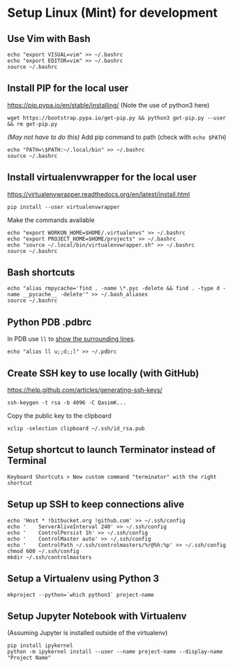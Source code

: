 # Setup Linux (Mint) for development

## Use Vim with Bash

    echo "export VISUAL=vim" >> ~/.bashrc
    echo "export EDITOR=vim" >> ~/.bashrc
    source ~/.bashrc


## Install PIP for the local user
<https://pip.pypa.io/en/stable/installing/> (Note the use of python3 here)

    wget https://bootstrap.pypa.io/get-pip.py && python3 get-pip.py --user && rm get-pip.py

*(May not have to do this)* Add pip command to path (check with `echo $PATH`)

    echo "PATH=\$PATH:~/.local/bin" >> ~/.bashrc
    source ~/.bashrc


## Install virtualenvwrapper for the local user
<https://virtualenvwrapper.readthedocs.org/en/latest/install.html>

    pip install --user virtualenvwrapper

Make the commands available

    echo "export WORKON_HOME=$HOME/.virtualenvs" >> ~/.bashrc
    echo "export PROJECT_HOME=$HOME/projects" >> ~/.bashrc
    echo "source ~/.local/bin/virtualenvwrapper.sh" >> ~/.bashrc
    source ~/.bashrc


## Bash shortcuts

    echo "alias rmpycache='find . -name \*.pyc -delete && find . -type d -name __pycache__ -delete'" >> ~/.bash_aliases
    source ~/.bashrc


## Python PDB .pdbrc

In PDB use `ll` to [show the surrounding lines](https://stackoverflow.com/questions/5169702/how-do-i-list-the-current-line-in-python-pdb/11847915#11847915).

    echo "alias ll u;;d;;l" >> ~/.pdbrc


## Create SSH key to use locally (with GitHub)
<https://help.github.com/articles/generating-ssh-keys/>

    ssh-keygen -t rsa -b 4096 -C QasimK...

Copy the public key to the clipboard

    xclip -selection clipboard ~/.ssh/id_rsa.pub


## Setup shortcut to launch Terminator instead of Terminal

    Keyboard Shortcuts > New custom command "terminator" with the right shortcut


## Setup up SSH to keep connections alive

    echo 'Host * !bitbucket.org !github.com' >> ~/.ssh/config
    echo '    ServerAliveInterval 240' >> ~/.ssh/config
    echo '    ControlPersist 1h' >> ~/.ssh/config
    echo '    ControlMaster auto' >> ~/.ssh/config
    echo '    ControlPath ~/.ssh/controlmasters/%r@%h:%p' >> ~/.ssh/config
    chmod 600 ~/.ssh/config
    mkdir ~/.ssh/controlmasters


## Setup a Virtualenv using Python 3

    mkproject --python=`which python3` project-name


## Setup Jupyter Notebook with Virtualenv

(Assuming Jupyter is installed outside of the virtualenv)

    pip install ipykernel
    python -m ipykernel install --user --name project-name --display-name "Project Name"
